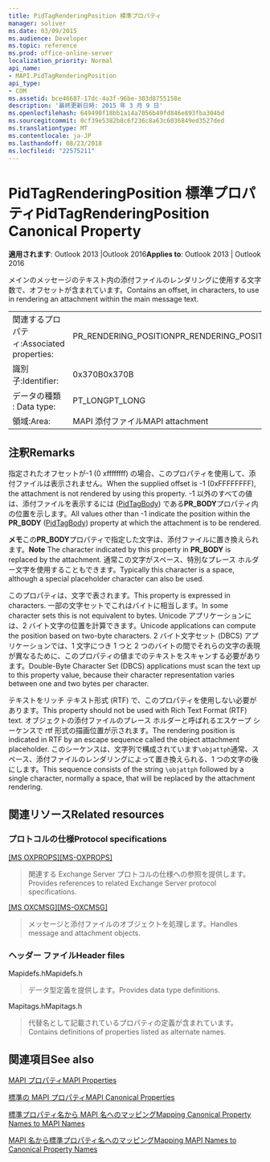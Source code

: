 ```yaml
---
title: PidTagRenderingPosition 標準プロパティ
manager: soliver
ms.date: 03/09/2015
ms.audience: Developer
ms.topic: reference
ms.prod: office-online-server
localization_priority: Normal
api_name:
- MAPI.PidTagRenderingPosition
api_type:
- COM
ms.assetid: bce46687-17dc-4a3f-96be-303d8755158e
description: '最終更新日時: 2015 年 3 月 9 日'
ms.openlocfilehash: 649490f18bb1a14a7056b49fd846e893fba304bd
ms.sourcegitcommit: 0cf39e5382b8c6f236c8a63c6036849ed3527ded
ms.translationtype: MT
ms.contentlocale: ja-JP
ms.lasthandoff: 08/23/2018
ms.locfileid: "22575211"
---
```

# <a name="pidtagrenderingposition-canonical-property"></a><span data-ttu-id="bb717-103">PidTagRenderingPosition 標準プロパティ</span><span class="sxs-lookup"><span data-stu-id="bb717-103">PidTagRenderingPosition Canonical Property</span></span>

  
  
<span data-ttu-id="bb717-104">**適用されます**: Outlook 2013 |Outlook 2016</span><span class="sxs-lookup"><span data-stu-id="bb717-104">**Applies to**: Outlook 2013 | Outlook 2016</span></span> 
  
<span data-ttu-id="bb717-105">メインのメッセージのテキスト内の添付ファイルのレンダリングに使用する文字数で、オフセットが含まれています。</span><span class="sxs-lookup"><span data-stu-id="bb717-105">Contains an offset, in characters, to use in rendering an attachment within the main message text.</span></span>
  
|||
|:-----|:-----|
|<span data-ttu-id="bb717-106">関連するプロパティ:</span><span class="sxs-lookup"><span data-stu-id="bb717-106">Associated properties:</span></span>  <br/> |<span data-ttu-id="bb717-107">PR_RENDERING_POSITION</span><span class="sxs-lookup"><span data-stu-id="bb717-107">PR_RENDERING_POSITION</span></span>  <br/> |
|<span data-ttu-id="bb717-108">識別子:</span><span class="sxs-lookup"><span data-stu-id="bb717-108">Identifier:</span></span>  <br/> |<span data-ttu-id="bb717-109">0x370B</span><span class="sxs-lookup"><span data-stu-id="bb717-109">0x370B</span></span>  <br/> |
|<span data-ttu-id="bb717-110">データの種類 : </span><span class="sxs-lookup"><span data-stu-id="bb717-110">Data type:</span></span>  <br/> |<span data-ttu-id="bb717-111">PT_LONG</span><span class="sxs-lookup"><span data-stu-id="bb717-111">PT_LONG</span></span>  <br/> |
|<span data-ttu-id="bb717-112">領域:</span><span class="sxs-lookup"><span data-stu-id="bb717-112">Area:</span></span>  <br/> |<span data-ttu-id="bb717-113">MAPI 添付ファイル</span><span class="sxs-lookup"><span data-stu-id="bb717-113">MAPI attachment</span></span>  <br/> |
   
## <a name="remarks"></a><span data-ttu-id="bb717-114">注釈</span><span class="sxs-lookup"><span data-stu-id="bb717-114">Remarks</span></span>

<span data-ttu-id="bb717-115">指定されたオフセットが-1 (0 xffffffff) の場合、このプロパティを使用して、添付ファイルは表示されません。</span><span class="sxs-lookup"><span data-stu-id="bb717-115">When the supplied offset is -1 (0xFFFFFFFF), the attachment is not rendered by using this property.</span></span> <span data-ttu-id="bb717-116">-1 以外のすべての値は、添付ファイルを表示するには ([PidTagBody](pidtagbody-canonical-property.md)) である**PR_BODY**プロパティ内の位置を示します。</span><span class="sxs-lookup"><span data-stu-id="bb717-116">All values other than -1 indicate the position within the **PR_BODY** ([PidTagBody](pidtagbody-canonical-property.md)) property at which the attachment is to be rendered.</span></span>
  
 <span data-ttu-id="bb717-117">**メモ**この**PR_BODY**プロパティで指定した文字は、添付ファイルに置き換えられます。</span><span class="sxs-lookup"><span data-stu-id="bb717-117">**Note** The character indicated by this property in **PR_BODY** is replaced by the attachment.</span></span> <span data-ttu-id="bb717-118">通常この文字がスペース、特別なプレース ホルダー文字を使用することもできます。</span><span class="sxs-lookup"><span data-stu-id="bb717-118">Typically this character is a space, although a special placeholder character can also be used.</span></span> 
  
<span data-ttu-id="bb717-119">このプロパティは、文字で表されます。</span><span class="sxs-lookup"><span data-stu-id="bb717-119">This property is expressed in characters.</span></span> <span data-ttu-id="bb717-120">一部の文字セットでこれはバイトに相当します。</span><span class="sxs-lookup"><span data-stu-id="bb717-120">In some character sets this is not equivalent to bytes.</span></span> <span data-ttu-id="bb717-121">Unicode アプリケーションには、2 バイト文字の位置を計算できます。</span><span class="sxs-lookup"><span data-stu-id="bb717-121">Unicode applications can compute the position based on two-byte characters.</span></span> <span data-ttu-id="bb717-122">2 バイト文字セット (DBCS) アプリケーションでは、1 文字につき 1 つと 2 つのバイトの間でそれらの文字の表現が異なるために、このプロパティの値までのテキストをスキャンする必要があります。</span><span class="sxs-lookup"><span data-stu-id="bb717-122">Double-Byte Character Set (DBCS) applications must scan the text up to this property value, because their character representation varies between one and two bytes per character.</span></span>
  
<span data-ttu-id="bb717-123">テキストをリッチ テキスト形式 (RTF) で、このプロパティを使用しない必要があります。</span><span class="sxs-lookup"><span data-stu-id="bb717-123">This property should not be used with Rich Text Format (RTF) text.</span></span> <span data-ttu-id="bb717-124">オブジェクトの添付ファイルのプレース ホルダーと呼ばれるエスケープ シーケンスで rtf 形式の描画位置が示されます。</span><span class="sxs-lookup"><span data-stu-id="bb717-124">The rendering position is indicated in RTF by an escape sequence called the object attachment placeholder.</span></span> <span data-ttu-id="bb717-125">このシーケンスは、文字列で構成されています`\objattph`通常、スペース、添付ファイルのレンダリングによって置き換えられる、1 つの文字の後にします。</span><span class="sxs-lookup"><span data-stu-id="bb717-125">This sequence consists of the string  `\objattph` followed by a single character, normally a space, that will be replaced by the attachment rendering.</span></span> 
  
## <a name="related-resources"></a><span data-ttu-id="bb717-126">関連リソース</span><span class="sxs-lookup"><span data-stu-id="bb717-126">Related resources</span></span>

### <a name="protocol-specifications"></a><span data-ttu-id="bb717-127">プロトコルの仕様</span><span class="sxs-lookup"><span data-stu-id="bb717-127">Protocol specifications</span></span>

<span data-ttu-id="bb717-128">[[MS OXPROPS]](http://msdn.microsoft.com/library/f6ab1613-aefe-447d-a49c-18217230b148%28Office.15%29.aspx)</span><span class="sxs-lookup"><span data-stu-id="bb717-128">[[MS-OXPROPS]](http://msdn.microsoft.com/library/f6ab1613-aefe-447d-a49c-18217230b148%28Office.15%29.aspx)</span></span>
  
> <span data-ttu-id="bb717-129">関連する Exchange Server プロトコルの仕様への参照を提供します。</span><span class="sxs-lookup"><span data-stu-id="bb717-129">Provides references to related Exchange Server protocol specifications.</span></span>
    
<span data-ttu-id="bb717-130">[[MS OXCMSG]](http://msdn.microsoft.com/library/7fd7ec40-deec-4c06-9493-1bc06b349682%28Office.15%29.aspx)</span><span class="sxs-lookup"><span data-stu-id="bb717-130">[[MS-OXCMSG]](http://msdn.microsoft.com/library/7fd7ec40-deec-4c06-9493-1bc06b349682%28Office.15%29.aspx)</span></span>
  
> <span data-ttu-id="bb717-131">メッセージと添付ファイルのオブジェクトを処理します。</span><span class="sxs-lookup"><span data-stu-id="bb717-131">Handles message and attachment objects.</span></span>
    
### <a name="header-files"></a><span data-ttu-id="bb717-132">ヘッダー ファイル</span><span class="sxs-lookup"><span data-stu-id="bb717-132">Header files</span></span>

<span data-ttu-id="bb717-133">Mapidefs.h</span><span class="sxs-lookup"><span data-stu-id="bb717-133">Mapidefs.h</span></span>
  
> <span data-ttu-id="bb717-134">データ型定義を提供します。</span><span class="sxs-lookup"><span data-stu-id="bb717-134">Provides data type definitions.</span></span>
    
<span data-ttu-id="bb717-135">Mapitags.h</span><span class="sxs-lookup"><span data-stu-id="bb717-135">Mapitags.h</span></span>
  
> <span data-ttu-id="bb717-136">代替名として記載されているプロパティの定義が含まれています。</span><span class="sxs-lookup"><span data-stu-id="bb717-136">Contains definitions of properties listed as alternate names.</span></span>
    
## <a name="see-also"></a><span data-ttu-id="bb717-137">関連項目</span><span class="sxs-lookup"><span data-stu-id="bb717-137">See also</span></span>



[<span data-ttu-id="bb717-138">MAPI プロパティ</span><span class="sxs-lookup"><span data-stu-id="bb717-138">MAPI Properties</span></span>](mapi-properties.md)
  
[<span data-ttu-id="bb717-139">標準の MAPI プロパティ</span><span class="sxs-lookup"><span data-stu-id="bb717-139">MAPI Canonical Properties</span></span>](mapi-canonical-properties.md)
  
[<span data-ttu-id="bb717-140">標準プロパティ名から MAPI 名へのマッピング</span><span class="sxs-lookup"><span data-stu-id="bb717-140">Mapping Canonical Property Names to MAPI Names</span></span>](mapping-canonical-property-names-to-mapi-names.md)
  
[<span data-ttu-id="bb717-141">MAPI 名から標準プロパティ名へのマッピング</span><span class="sxs-lookup"><span data-stu-id="bb717-141">Mapping MAPI Names to Canonical Property Names</span></span>](mapping-mapi-names-to-canonical-property-names.md)

